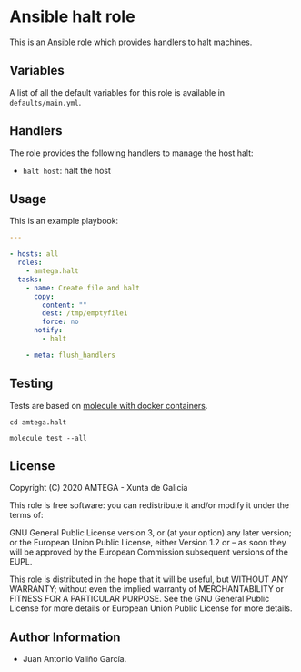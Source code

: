 # Ansible halt role

This is an [Ansible](http://www.ansible.com) role which provides handlers to halt machines.

## Variables

A list of all the default variables for this role is available in `defaults/main.yml`.

## Handlers

The role provides the following handlers to manage the host halt:

- `halt host`: halt the host

## Usage

This is an example playbook:

```yaml
---

- hosts: all
  roles:
    - amtega.halt
  tasks:
    - name: Create file and halt
      copy:
        content: ""
        dest: /tmp/emptyfile1
        force: no
      notify:
        - halt

    - meta: flush_handlers
```

## Testing

Tests are based on [molecule with docker containers](https://molecule.readthedocs.io/en/latest/installation.html).

```shell
cd amtega.halt

molecule test --all
```

## License

Copyright (C) 2020 AMTEGA - Xunta de Galicia

This role is free software: you can redistribute it and/or modify it under the terms of:

GNU General Public License version 3, or (at your option) any later version; or the European Union Public License, either Version 1.2 or – as soon they will be approved by the European Commission ­subsequent versions of the EUPL.

This role is distributed in the hope that it will be useful, but WITHOUT ANY WARRANTY; without even the implied warranty of MERCHANTABILITY or FITNESS FOR A PARTICULAR PURPOSE.  See the GNU General Public License for more details or European Union Public License for more details.

## Author Information

- Juan Antonio Valiño García.
